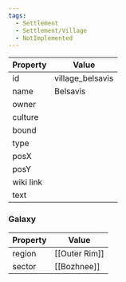 ```yaml
---
tags:
  - Settlement
  - Settlement/Village
  - NotImplemented
---
```


| Property  | Value            |
| --------- | ---------------- |
| id        | village_belsavis |
| name      | Belsavis         |
| owner     |                  |
| culture   |                  |
| bound     |                  |
| type      |                  |
| posX      |                  |
| posY      |                  |
| wiki link |                  |
| text      |                  |

### Galaxy
| Property | Value         |
| -------- | ------------- |
| region   | [[Outer Rim]] |
| sector   | [[Bozhnee]]   |
